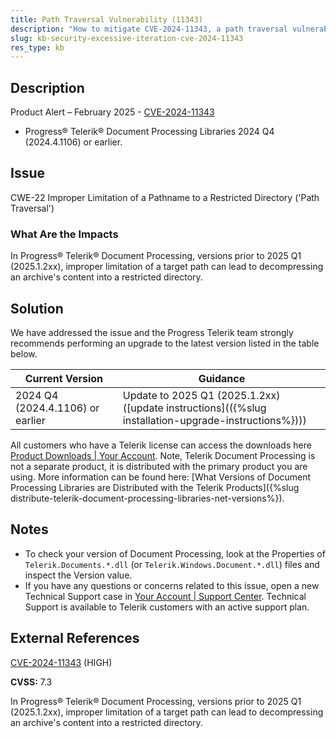 ```yaml
---
title: Path Traversal Vulnerability (11343)
description: "How to mitigate CVE-2024-11343, a path traversal vulnerability."
slug: kb-security-excessive-iteration-cve-2024-11343
res_type: kb
---
```


## Description

Product Alert – February 2025 - [CVE-2024-11343](https://www.cve.org/CVERecord?id=CVE-2024-11343)

- Progress® Telerik® Document Processing Libraries 2024 Q4 (2024.4.1106) or earlier.

## Issue

CWE-22 Improper Limitation of a Pathname to a Restricted Directory ('Path Traversal')

### What Are the Impacts

In Progress® Telerik® Document Processing, versions prior to 2025 Q1 (2025.1.2xx), improper limitation of a target path can lead to decompressing an archive's content into a restricted directory.

## Solution

We have addressed the issue and the Progress Telerik team strongly recommends performing an upgrade to the latest version listed in the table below.

| Current Version | Guidance |
|-----------------|----------|
| 2024 Q4 (2024.4.1106) or earlier | Update to 2025 Q1 (2025.1.2xx) ([update instructions](({%slug installation-upgrade-instructions%}))) |

All customers who have a Telerik license can access the downloads here [Product Downloads | Your Account](https://www.telerik.com/account/downloads/product-download). Note, Telerik Document Processing is not a separate product, it is distributed with the primary product you are using. More information can be found here: [What Versions of Document Processing Libraries are Distributed with the Telerik Products]({%slug distribute-telerik-document-processing-libraries-net-versions%}).

## Notes

- To check your version of Document Processing, look at the Properties of `Telerik.Documents.*.dll` (or `Telerik.Windows.Document.*.dll`) files and inspect the Version value.
- If you have any questions or concerns related to this issue, open a new Technical Support case in [Your Account | Support Center](https://www.telerik.com/account/support-center/contact-us/). Technical Support is available to Telerik customers with an active support plan.

## External References

[CVE-2024-11343](https://www.cve.org/CVERecord?id=CVE-2024-11343) (HIGH)

**CVSS:** 7.3

In Progress® Telerik® Document Processing, versions prior to 2025 Q1 (2025.1.2xx), improper limitation of a target path can lead to decompressing an archive's content into a restricted directory.